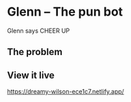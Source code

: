 # Glenn – The pun bot

Glenn says CHEER UP

## The problem



## View it live

https://dreamy-wilson-ece1c7.netlify.app/
